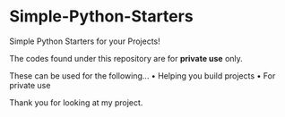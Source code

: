 # Simple-Python-Starters
Simple Python Starters for your Projects!

The codes found under this repository are for **private use** only.

These can be used for the following...
• Helping you build projects
• For private use

Thank you for looking at my project.
